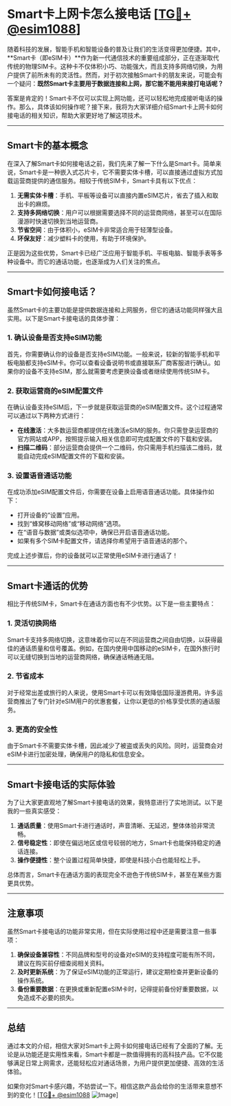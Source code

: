 # Smart卡上网卡怎么接电话 [[TG💪+ @esim1088](https://t.me/s/esim1088)]

随着科技的发展，智能手机和智能设备的普及让我们的生活变得更加便捷。其中，**Smart卡（即eSIM卡）**作为新一代通信技术的重要组成部分，正在逐渐取代传统的物理SIM卡。这种卡不仅体积小巧、功能强大，而且支持多网络切换，为用户提供了前所未有的灵活性。然而，对于初次接触Smart卡的朋友来说，可能会有一个疑问：**既然Smart卡主要用于数据连接和上网，那它能不能用来接打电话呢？**

答案是肯定的！Smart卡不仅可以实现上网功能，还可以轻松地完成接听电话的操作。那么，具体该如何操作呢？接下来，我将为大家详细介绍Smart卡上网卡如何接电话的相关知识，帮助大家更好地了解这项技术。

---

## Smart卡的基本概念

在深入了解Smart卡如何接电话之前，我们先来了解一下什么是Smart卡。简单来说，Smart卡是一种嵌入式芯片卡，它不需要实体卡槽，可以直接通过虚拟方式加载运营商提供的通信服务。相较于传统SIM卡，Smart卡具有以下优点：

1. **无需实体卡槽**：手机、平板等设备可以直接内置eSIM芯片，省去了插入和取出卡的麻烦。
2. **支持多网络切换**：用户可以根据需要选择不同的运营商网络，甚至可以在国际漫游时快速切换到当地运营商。
3. **节省空间**：由于体积小，eSIM卡非常适合用于轻薄型设备。
4. **环保友好**：减少塑料卡的使用，有助于环境保护。

正是因为这些优势，Smart卡已经广泛应用于智能手机、平板电脑、智能手表等多种设备中。而它的通话功能，也逐渐成为人们关注的焦点。

---

## Smart卡如何接电话？

虽然Smart卡的主要功能是提供数据连接和上网服务，但它的通话功能同样强大且实用。以下是Smart卡接电话的具体步骤：

### 1. 确认设备是否支持eSIM功能

首先，你需要确认你的设备是否支持eSIM功能。一般来说，较新的智能手机和平板电脑都支持eSIM卡。你可以查看设备说明书或直接联系厂商客服进行确认。如果你的设备不支持eSIM，那么就需要考虑更换设备或者继续使用传统SIM卡。

### 2. 获取运营商的eSIM配置文件

在确认设备支持eSIM后，下一步就是获取运营商的eSIM配置文件。这个过程通常可以通过以下两种方式进行：

- **在线激活**：大多数运营商都提供在线激活eSIM的服务。你只需登录运营商的官方网站或APP，按照提示输入相关信息即可完成配置文件的下载和安装。
- **扫描二维码**：部分运营商会提供一个二维码，你只需用手机扫描该二维码，就能自动完成eSIM配置文件的下载和安装。

### 3. 设置语音通话功能

在成功添加eSIM配置文件后，你需要在设备上启用语音通话功能。具体操作如下：

- 打开设备的“设置”应用。
- 找到“蜂窝移动网络”或“移动网络”选项。
- 在“语音与数据”或类似选项中，确保已开启语音通话功能。
- 如果有多个SIM卡配置文件，请选择你希望用于语音通话的那个。

完成上述步骤后，你的设备就可以正常使用eSIM卡进行通话了！

---

## Smart卡通话的优势

相比于传统SIM卡，Smart卡在通话方面也有不少优势。以下是一些主要特点：

### 1. 灵活切换网络

Smart卡支持多网络切换，这意味着你可以在不同运营商之间自由切换，以获得最佳的通话质量和信号覆盖。例如，在国内使用中国移动的eSIM卡，在国外旅行时可以无缝切换到当地的运营商网络，确保通话畅通无阻。

### 2. 节省成本

对于经常出差或旅行的人来说，使用Smart卡可以有效降低国际漫游费用。许多运营商推出了专门针对eSIM用户的优惠套餐，让你以更低的价格享受优质的通话服务。

### 3. 更高的安全性

由于Smart卡不需要实体卡槽，因此减少了被盗或丢失的风险。同时，运营商会对eSIM卡进行加密处理，确保用户的隐私和信息安全。

---

## Smart卡接电话的实际体验

为了让大家更直观地了解Smart卡接电话的效果，我特意进行了实地测试。以下是我的一些真实感受：

1. **通话质量**：使用Smart卡进行通话时，声音清晰、无延迟，整体体验非常流畅。
2. **信号稳定性**：即使在偏远地区或信号较弱的地方，Smart卡也能保持稳定的通话连接。
3. **操作便捷性**：整个设置过程简单快捷，即使是科技小白也能轻松上手。

总体而言，Smart卡在通话方面的表现完全不逊色于传统SIM卡，甚至在某些方面更具优势。

---

## 注意事项

虽然Smart卡接电话的功能非常实用，但在实际使用过程中还是需要注意一些事项：

1. **确保设备兼容性**：不同品牌和型号的设备对eSIM的支持程度可能有所不同，建议在购买前仔细查阅相关资料。
2. **及时更新系统**：为了保证eSIM功能的正常运行，建议定期检查并更新设备的操作系统。
3. **备份重要数据**：在更换或重新配置eSIM卡时，记得提前备份好重要数据，以免造成不必要的损失。

---

## 总结

通过本文的介绍，相信大家对Smart卡上网卡如何接电话已经有了全面的了解。无论是从功能还是实用性来看，Smart卡都是一款值得拥有的高科技产品。它不仅能够满足日常上网需求，还能轻松应对通话场景，为用户提供更加便捷、高效的生活体验。

如果你对Smart卡感兴趣，不妨尝试一下。相信这款产品会给你的生活带来意想不到的变化！[[TG💪+ @esim1088](https://t.me/s/esim1088) ![Image](https://i.postimg.cc/4NQfJmqS/Snipaste-2025-05-13-00-14-12.png)]